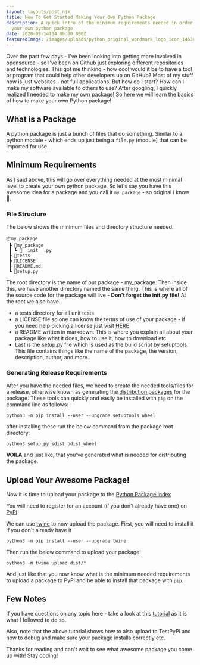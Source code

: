 ```yaml
---
layout: layouts/post.njk
title: How To Get Started Making Your Own Python Package
description: A quick intro of the minimum requirements needed in order to create
  your own python package
date: 2020-09-14T04:00:00.000Z
featuredImage: /images/uploads/python_original_wordmark_logo_icon_146382.png
---
```


Over the past few days - I've been looking into getting more involved in opensource - so I've been on Github just exploring different repositories and technologies. This got me thinking - how cool would it be to have a tool or program that could help other developers up on GitHub? Most of my stuff now is just websites - not full applications. But how do I start? How can I make my software available to others to use? After googling, I quickly realized I needed to make my own package! So here we will learn the basics of how to make your own Python package!

## What is a Package

A python package is just a bunch of files that do something. Similar to a python module - which ends up just being a `file.py` (module) that can be imported for use.

## Minimum Requirements

As I said above, this will go over everything needed at the most minimal level to create your own python package. So let's say you have this awesome idea for a package and you call it `my_package` - so original I know 🤣.

### File Structure

The below shows the minimum files and directory structure needed.

```
📦my_package
 ┣ 📂my_package
 ┃ ┗ 📜__init__.py
 ┣ 📂tests
 ┣ 📜LICENSE
 ┣ 📜README.md
 ┗ 📜setup.py
```

The root directory is the name of our package - my_package. Then inside this, we have another directory named the same thing. This is where all of the source code for the package will live - **Don't forget the **init**.py file!** At the root we also have

- a tests directory for all unit tests
- a LICENSE file so one can know the terms of use of your package - if you need help picking a license just visit [HERE](https://choosealicense.com/)
- a README written in markdown. This is where you explain all about your package like what it does, how to use it, how to download etc.
- Last is the setup.py file which is used as the build script by [setuptools](https://packaging.python.org/key_projects/#setuptools). This file contains things like the name of the package, the version, description, author, and more.

### Generating Release Requirements

After you have the needed files, we need to create the needed tools/files for a release, otherwise known as generating the [distribution packages](https://packaging.python.org/glossary/#term-Distribution-Package) for the package. These tools can quickly and easily be installed with `pip` on the command line as follows:

```shell
python3 -m pip install --user --upgrade setuptools wheel
```

after installing these run the below command from the package root directory:

```shell
python3 setup.py sdist bdist_wheel
```

**VOILA** and just like, that you've generated what is needed for distributing the package.

## Upload Your Awesome Package!

Now it is time to upload your package to the [Python Package Index](https://pypi.org/)

You will need to register for an account (if you don't already have one) on [PyPi](https://pypi.org/).

We can use [twine](https://packaging.python.org/key_projects/#twine) to now upload the package. First, you will need to install it if you don't already have it

```shell
python3 -m pip install --user --upgrade twine
```

Then run the below command to upload your package!

```shell
python3 -m twine upload dist/*
```

And just like that you now know what is the minimum needed requirements to upload a package to PyPi and be able to install that package with `pip`.

## Few Notes

If you have questions on any topic here - take a look at this [tutorial](https://packaging.python.org/tutorials/packaging-projects/) as it is what I followed to do so.

Also, note that the above tutorial shows how to also upload to TestPyPi and how to debug and make sure your package installs correctly etc.

Thanks for reading and can't wait to see what awesome package you come up with! Stay coding!
